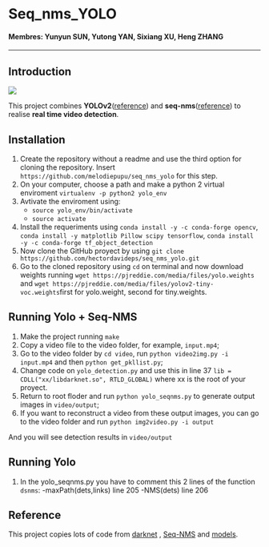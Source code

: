 # Seq_nms_YOLO

#### Membres: Yunyun SUN, Yutong YAN, Sixiang XU, Heng ZHANG

---

## Introduction

![](img/index.jpg) 

This project combines **YOLOv2**([reference](https://arxiv.org/abs/1506.02640)) and **seq-nms**([reference](https://arxiv.org/abs/1602.08465)) to realise **real time video detection**.

## Installation

1. Create the repository without a readme and use the third option for cloning the repository. Insert `https://github.com/melodiepupu/seq_nms_yolo` for this step.
2. On your computer, choose a path and make a python 2 virtual enviroment `virtualenv -p python2 yolo_env`
3. Avtivate the enviroment using:
    - `source yolo_env/bin/activate`
    - `source activate`
5. Install the requeriments using `conda install -y -c conda-forge opencv`, `conda install -y matplotlib Pillow scipy tensorflow`, `conda install -y -c conda-forge tf_object_detection` 
6. Now clone the GitHub proyect by using `git clone https://github.com/hectordavideps/seq_nms_yolo.git`
7. Go to the cloned repository using `cd` on terminal and now download weights running `wget https://pjreddie.com/media/files/yolo.weights` and `wget https://pjreddie.com/media/files/yolov2-tiny-voc.weights`first for yolo.weight, second for tiny.weights.
## Running Yolo + Seq-NMS

1. Make the project running `make`
2. Copy a video file to the video folder, for example, `input.mp4`;
3. Go to the video folder by `cd video`, run `python video2img.py -i input.mp4` and then `python get_pkllist.py`;
4. Change code on `yolo_detection.py` and use this in line 37 `lib = CDLL("xx/libdarknet.so", RTLD_GLOBAL)` where xx is the root of your proyect.
5. Return to root floder and run `python yolo_seqnms.py` to generate output images in `video/output`;
6. If you want to reconstruct a video from these output images, you can go to the video folder and run `python img2video.py -i output`

And you will see detection results in `video/output`

## Running Yolo
1. In the yolo_seqnms.py you have to comment this 2 lines of the function `dsnms`:
    -maxPath(dets,links) line 205
    -NMS(dets) line 206

## Reference

This project copies lots of code from [darknet](https://github.com/pjreddie/darknet) , [Seq-NMS](https://github.com/lrghust/Seq-NMS) and  [models](https://github.com/tensorflow/models).
